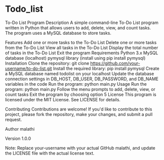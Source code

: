 # Todo_list
To-Do List Program
Description
A simple command-line To-Do List program written in Python that allows users to add, delete, view, and count tasks. The program uses a MySQL database to store tasks.

Features
Add one or more tasks to the To-Do List
Delete one or more tasks from the To-Do List
View all tasks in the To-Do List
Display the total number of tasks in the To-Do List
Exit the program
Requirements
Python 3.x
MySQL database (localhost)
pymysql library (install using pip install pymysql)
Installation
Clone the repository: git clone https://github.com/your-username/to-do-list.git
Install the required library: pip install pymysql
Create a MySQL database named todolist on your localhost
Update the database connection settings in DB_HOST, DB_USER, DB_PASSWORD, and DB_NAME variables in the code
Run the program: python main.py
Usage
Run the program: python main.py
Follow the menu prompts to add, delete, view, or count tasks
Exit the program by choosing option 5
License
This program is licensed under the MIT License. See LICENSE for details.

Contributing
Contributions are welcome! If you'd like to contribute to this project, please fork the repository, make your changes, and submit a pull request.

Author
malathi

Version
1.0.0

Note: Replace your-username with your actual GitHub malathi, and update the LICENSE file with the actual license text.
